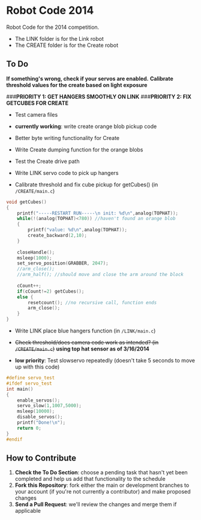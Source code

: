 # Robot Code 2014

Robot Code for the 2014 competition. 

- The LINK folder is for the Link robot
- The CREATE folder is for the Create robot


## To Do
**If something's wrong, check if your servos are enabled.**
**Calibrate threshold values for the create based on light exposure**

###**PRIORITY 1: GET HANGERS SMOOTHLY ON LINK**
###**PRIORITY 2: FIX GETCUBES FOR CREATE**
* Test camera files
* **currently working**: write create orange blob pickup code
* Better byte writing functionality for Create
* Write Create dumping function for the orange blobs 
* Test the Create drive path
* Write LINK servo code to pick up hangers

* Calibrate threshold and fix cube pickup for getCubes() (in ```/CREATE/main.c```)

```c
void getCubes()
{
	printf("-----RESTART RUN-----\n init: %d\n",analog(TOPHAT));
	while(!(analog(TOPHAT)<780)) //haven't found an orange blob
	{ 
		printf("value: %d\n",analog(TOPHAT));
		create_backward(2,10); 
	}
	
	closeHandle();
	msleep(1000);
	set_servo_position(GRABBER, 2047);
	//arm_close();
	//arm_half(); //should move and close the arm around the block
	
	cCount++;
	if(cCount!=2) getCubes();
	else {
		resetcount(); //no recursive call, function ends
		arm_close();
	}
}
```

* Write LINK place blue hangers function (in ```/LINK/main.c```)
* ~~Check threshold/does camera code work as intended? (in ```/CREATE/main.c```)~~ **using top hat sensor as of 3/16/2014**

* **low priority**: Test slowservo repeatedly (doesn't take 5 seconds to move up with this code)  

```c
#define servo_test
#ifdef servo_test
int main()
{
	enable_servos();
	servo_slow(1,1007,5000);
	msleep(10000);
	disable_servos();
	printf("Done!\n");
	return 0;
}
#endif
```

## How to Contribute
1. **Check the To Do Section**: choose a pending task that hasn't yet been completed and help us add that functionality to the schedule
2. **Fork this Repository**: fork either the main or development branches to your account (if you're not currently a contributor) and make proposed changes
3. **Send a Pull Request**: we'll review the changes and merge them if applicable
